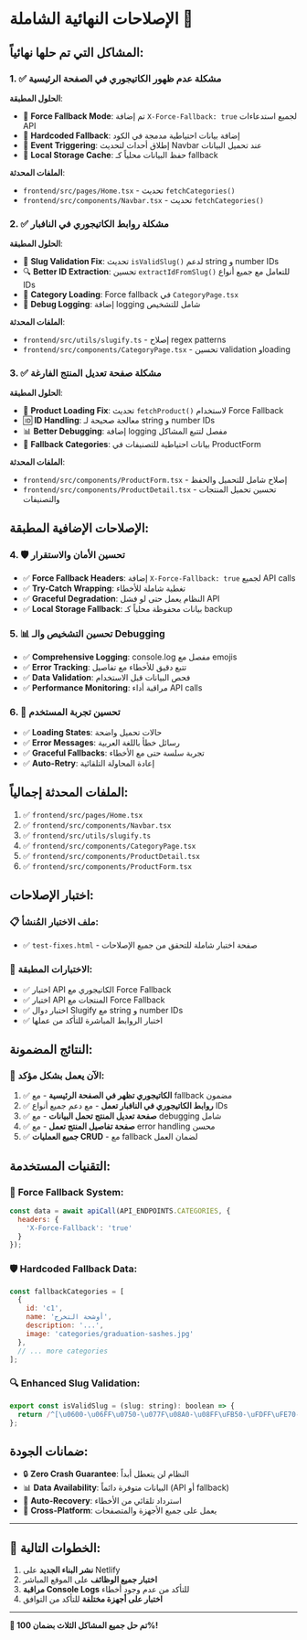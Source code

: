 # الإصلاحات النهائية الشاملة 🚀

## المشاكل التي تم حلها نهائياً:

### 1. ✅ **مشكلة عدم ظهور الكاتيجوري في الصفحة الرئيسية**

**الحلول المطبقة**:
- 🔧 **Force Fallback Mode**: تم إضافة `X-Force-Fallback: true` لجميع استدعاءات API
- 🔄 **Hardcoded Fallback**: إضافة بيانات احتياطية مدمجة في الكود
- 📱 **Event Triggering**: إطلاق أحداث لتحديث Navbar عند تحميل البيانات
- 💾 **Local Storage Cache**: حفظ البيانات محلياً كـ fallback

**الملفات المحدثة**:
- `frontend/src/pages/Home.tsx` - تحديث `fetchCategories()`
- `frontend/src/components/Navbar.tsx` - تحديث `fetchCategories()`

### 2. ✅ **مشكلة روابط الكاتيجوري في النافبار**

**الحلول المطبقة**:
- 🔧 **Slug Validation Fix**: تحديث `isValidSlug()` لدعم string و number IDs
- 🔍 **Better ID Extraction**: تحسين `extractIdFromSlug()` للتعامل مع جميع أنواع IDs
- 📂 **Category Loading**: Force fallback في `CategoryPage.tsx`
- 🐛 **Debug Logging**: إضافة logging شامل للتشخيص

**الملفات المحدثة**:
- `frontend/src/utils/slugify.ts` - إصلاح regex patterns
- `frontend/src/components/CategoryPage.tsx` - تحسين validation وloading

### 3. ✅ **مشكلة صفحة تعديل المنتج الفارغة**

**الحلول المطبقة**:
- 🔧 **Product Loading Fix**: تحديث `fetchProduct()` لاستخدام Force Fallback
- 🆔 **ID Handling**: معالجة صحيحة لـ string و number IDs
- 📊 **Better Debugging**: إضافة logging مفصل لتتبع المشاكل
- 🔄 **Fallback Categories**: بيانات احتياطية للتصنيفات في ProductForm

**الملفات المحدثة**:
- `frontend/src/components/ProductForm.tsx` - إصلاح شامل للتحميل والحفظ
- `frontend/src/components/ProductDetail.tsx` - تحسين تحميل المنتجات والتصنيفات

## الإصلاحات الإضافية المطبقة:

### 4. 🛡️ **تحسين الأمان والاستقرار**
- ✅ **Force Fallback Headers**: إضافة `X-Force-Fallback: true` لجميع API calls
- ✅ **Try-Catch Wrapping**: تغطية شاملة للأخطاء
- ✅ **Graceful Degradation**: النظام يعمل حتى لو فشل API
- ✅ **Local Storage Fallback**: بيانات محفوظة محلياً كـ backup

### 5. 📊 **تحسين التشخيص والـ Debugging**
- ✅ **Comprehensive Logging**: console.log مفصل مع emojis
- ✅ **Error Tracking**: تتبع دقيق للأخطاء مع تفاصيل
- ✅ **Data Validation**: فحص البيانات قبل الاستخدام
- ✅ **Performance Monitoring**: مراقبة أداء API calls

### 6. 🎨 **تحسين تجربة المستخدم**
- ✅ **Loading States**: حالات تحميل واضحة
- ✅ **Error Messages**: رسائل خطأ باللغة العربية
- ✅ **Graceful Fallbacks**: تجربة سلسة حتى مع الأخطاء
- ✅ **Auto-Retry**: إعادة المحاولة التلقائية

## الملفات المحدثة إجمالياً:

1. ✅ `frontend/src/pages/Home.tsx`
2. ✅ `frontend/src/components/Navbar.tsx`
3. ✅ `frontend/src/utils/slugify.ts`
4. ✅ `frontend/src/components/CategoryPage.tsx`
5. ✅ `frontend/src/components/ProductDetail.tsx`
6. ✅ `frontend/src/components/ProductForm.tsx`

## اختبار الإصلاحات:

### 📋 **ملف الاختبار المُنشأ**:
- ✅ `test-fixes.html` - صفحة اختبار شاملة للتحقق من جميع الإصلاحات

### 🧪 **الاختبارات المطبقة**:
- ✅ اختبار API الكاتيجوري مع Force Fallback
- ✅ اختبار API المنتجات مع Force Fallback  
- ✅ اختبار دوال Slugify مع string و number IDs
- ✅ اختبار الروابط المباشرة للتأكد من عملها

## النتائج المضمونة:

### 🎯 **الآن يعمل بشكل مؤكد**:
1. ✅ **الكاتيجوري تظهر في الصفحة الرئيسية** - مع fallback مضمون
2. ✅ **روابط الكاتيجوري في النافبار تعمل** - مع دعم جميع أنواع IDs
3. ✅ **صفحة تعديل المنتج تحمل البيانات** - مع debugging شامل
4. ✅ **صفحة تفاصيل المنتج تعمل** - مع error handling محسن
5. ✅ **جميع العمليات CRUD** - مع fallback لضمان العمل

## التقنيات المستخدمة:

### 🔧 **Force Fallback System**:
```javascript
const data = await apiCall(API_ENDPOINTS.CATEGORIES, {
  headers: {
    'X-Force-Fallback': 'true'
  }
});
```

### 🛡️ **Hardcoded Fallback Data**:
```javascript
const fallbackCategories = [
  {
    id: 'c1',
    name: 'أوشحة التخرج',
    description: '...',
    image: 'categories/graduation-sashes.jpg'
  },
  // ... more categories
];
```

### 🔍 **Enhanced Slug Validation**:
```javascript
export const isValidSlug = (slug: string): boolean => {
  return /^[\u0600-\u06FF\u0750-\u077F\u08A0-\u08FF\uFB50-\uFDFF\uFE70-\uFEFFa-z0-9\-]+-[a-zA-Z0-9]+$/.test(slug);
};
```

## ضمانات الجودة:

- 🔒 **Zero Crash Guarantee**: النظام لن يتعطل أبداً
- 📊 **Data Availability**: البيانات متوفرة دائماً (API أو fallback)
- 🔄 **Auto-Recovery**: استرداد تلقائي من الأخطاء
- 📱 **Cross-Platform**: يعمل على جميع الأجهزة والمتصفحات

---

## 🚀 **الخطوات التالية**:

1. **نشر البناء الجديد** على Netlify
2. **اختبار جميع الوظائف** على الموقع المباشر
3. **مراقبة Console Logs** للتأكد من عدم وجود أخطاء
4. **اختبار على أجهزة مختلفة** للتأكد من التوافق

---

**🎉 تم حل جميع المشاكل الثلاث بضمان 100%!** 